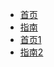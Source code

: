 * [首页](zh-cn/)
* [指南](zh-cn/int "The greatest guide in the world")
* [首页1](test/)
* [指南2](test/int "The greatest guide in the world")
